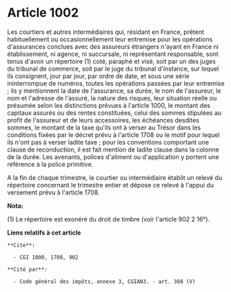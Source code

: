 # Article 1002

Les courtiers et autres intermédiaires qui, résidant en France, prêtent habituellement ou occasionnellement leur entremise
pour les opérations d'assurances conclues avec des assureurs étrangers n'ayant en France ni établissement, ni agence, ni
succursale, ni représentant responsable, sont tenus d'avoir un répertoire (1) coté, paraphé et visé, soit par un des juges du
tribunal de commerce, soit par le juge du tribunal d'instance, sur lequel ils consignent, jour par jour, par ordre de date,
et sous une série ininterrompue de numéros, toutes les opérations passées par leur entremise ; ils y mentionnent la date de
l'assurance, sa durée, le nom de l'assureur, le nom et l'adresse de l'assuré, la nature des risques, leur situation réelle ou
présumée selon les distinctions prévues à l'article 1000, le montant des capitaux assurés ou des rentes constituées, celui
des sommes stipulées au profit de l'assureur et de leurs accessoires, les échéances desdites sommes, le montant de la taxe
qu'ils ont à verser au Trésor dans les conditions fixées par le décret prévu à l'article 1708 ou le motif pour lequel ils
n'ont pas à verser ladite taxe ; pour les conventions comportant une clause de reconduction, il est fait mention de ladite
clause dans la colonne de la durée. Les avenants, polices d'aliment ou d'application y portent une référence à la police
primitive.

A la fin de chaque trimestre, le courtier ou intermédiaire établit un relevé du répertoire concernant le trimestre entier et
dépose ce relevé à l'appui du versement prévu à l'article 1708.

**Nota:**

(1) Le répertoire est exonéré du droit de timbre (voir l'article 902 2 16°).

**Liens relatifs à cet article**

	**Cite**:

	  - CGI 1000, 1708, 902

	**Cité par**:

	  - Code général des impôts, annexe 3, CGIAN3. - art. 388 (V)
